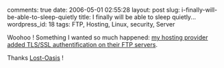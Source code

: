 comments: true
date: 2006-05-01 02:55:28
layout: post
slug: i-finally-will-be-able-to-sleep-quietly
title: I finally will be able to sleep quietly...
wordpress_id: 18
tags: FTP, Hosting, Linux, security, Server

Woohoo ! Something I wanted so much happened: [my hosting provider added TLS/SSL authentification on their FTP servers](http://news.lost-oasis.net/article.php?id=1121&group=oasis.lost.support#1121).

Thanks [Lost-Oasis](http://www.lost-oasis.fr) !
